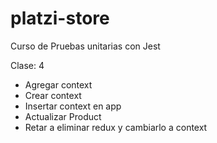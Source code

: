# platzi-store
Curso de Pruebas unitarias con Jest

Clase: 4

- Agregar context
- Crear context
- Insertar context en app
- Actualizar Product
- Retar a eliminar redux y cambiarlo a context

